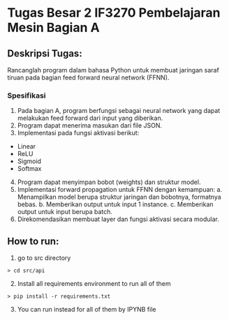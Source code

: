 # Tugas Besar 2 IF3270 Pembelajaran Mesin Bagian A

## Deskripsi Tugas:
Rancanglah program dalam bahasa Python untuk membuat jaringan saraf tiruan pada bagian
feed forward neural network (FFNN).
### Spesifikasi
1. Pada bagian A, program berfungsi sebagai neural network yang dapat melakukan feed forward dari input yang diberikan.
2. Program dapat menerima masukan dari file JSON.
3. Implementasi pada fungsi aktivasi berikut:
- Linear
- ReLU
- Sigmoid
- Softmax
4. Program dapat menyimpan bobot (weights) dan struktur model.
5. Implementasi forward propagation untuk FFNN dengan kemampuan:
a. Menampilkan model berupa struktur jaringan dan bobotnya, formatnya bebas.
b. Memberikan output untuk input 1 instance.
c. Memberikan output untuk input berupa batch.
6. Direkomendasikan membuat layer dan fungsi aktivasi secara modular.

## How to run:
1. go to src directory
```
> cd src/api
```
2. Install all requirements environment to run all of them
```
> pip install -r requirements.txt
```
3. You can run instead for all of them by IPYNB file
